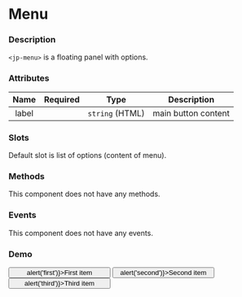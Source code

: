 # Menu

### Description

`<jp-menu>` is a floating panel with options.

### Attributes

| **Name** | **Required** | **Type** | **Description** |
| :----: | :----: | :----: | :---: |
| label | | `string` (HTML) | main button content |

### Slots

Default slot is list of options (content of menu).


### Methods

This component does not have any methods.


### Events

This component does not have any events.


### Demo

<jp-menu>
  <button style="width: 200px;" onClick={() => alert('first')}>First item</button>
  <button style="width: 200px;" onClick={() => alert('second')}>Second item</button>
  <button style="width: 200px;" onClick={() => alert('third')}>Third item</button>
</jp-menu>